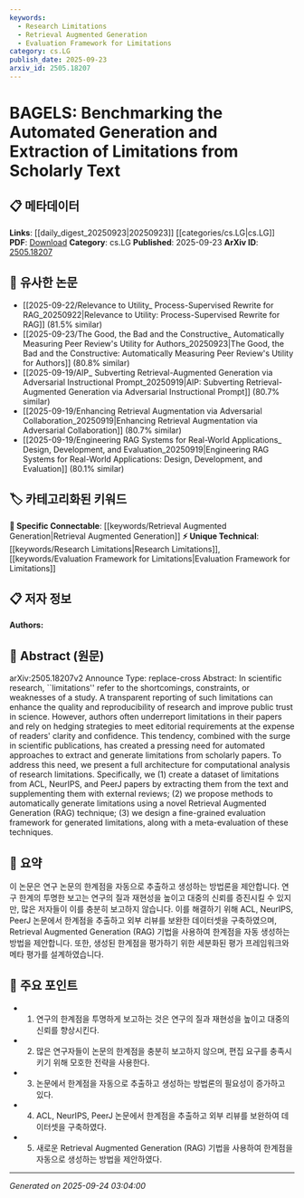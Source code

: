 ```yaml
---
keywords:
  - Research Limitations
  - Retrieval Augmented Generation
  - Evaluation Framework for Limitations
category: cs.LG
publish_date: 2025-09-23
arxiv_id: 2505.18207
---
```


<!-- KEYWORD_LINKING_METADATA:
{
  "processed_timestamp": "2025-09-24T03:04:00.731706",
  "vocabulary_version": "1.0",
  "selected_keywords": [
    "Research Limitations",
    "Retrieval Augmented Generation",
    "Evaluation Framework for Limitations"
  ],
  "rejected_keywords": [],
  "similarity_scores": {
    "Research Limitations": 0.75,
    "Retrieval Augmented Generation": 0.8,
    "Evaluation Framework for Limitations": 0.72
  },
  "extraction_method": "AI_prompt_based",
  "budget_applied": true,
  "candidates_json": {
    "candidates": [
      {
        "surface": "limitations",
        "canonical": "Research Limitations",
        "aliases": [
          "study constraints",
          "study weaknesses"
        ],
        "category": "unique_technical",
        "rationale": "Identifying limitations is crucial for enhancing research transparency and reproducibility.",
        "novelty_score": 0.65,
        "connectivity_score": 0.7,
        "specificity_score": 0.8,
        "link_intent_score": 0.75
      },
      {
        "surface": "Retrieval Augmented Generation",
        "canonical": "Retrieval Augmented Generation",
        "aliases": [
          "RAG"
        ],
        "category": "specific_connectable",
        "rationale": "RAG is a trending technique that enhances the generation of research limitations.",
        "novelty_score": 0.55,
        "connectivity_score": 0.85,
        "specificity_score": 0.78,
        "link_intent_score": 0.8
      },
      {
        "surface": "evaluation framework",
        "canonical": "Evaluation Framework for Limitations",
        "aliases": [
          "limitations assessment",
          "limitations evaluation"
        ],
        "category": "unique_technical",
        "rationale": "A structured evaluation framework is essential for assessing the quality of generated limitations.",
        "novelty_score": 0.7,
        "connectivity_score": 0.65,
        "specificity_score": 0.82,
        "link_intent_score": 0.72
      }
    ],
    "ban_list_suggestions": [
      "method",
      "approach",
      "technique"
    ]
  },
  "decisions": [
    {
      "candidate_surface": "limitations",
      "resolved_canonical": "Research Limitations",
      "decision": "linked",
      "scores": {
        "novelty": 0.65,
        "connectivity": 0.7,
        "specificity": 0.8,
        "link_intent": 0.75
      }
    },
    {
      "candidate_surface": "Retrieval Augmented Generation",
      "resolved_canonical": "Retrieval Augmented Generation",
      "decision": "linked",
      "scores": {
        "novelty": 0.55,
        "connectivity": 0.85,
        "specificity": 0.78,
        "link_intent": 0.8
      }
    },
    {
      "candidate_surface": "evaluation framework",
      "resolved_canonical": "Evaluation Framework for Limitations",
      "decision": "linked",
      "scores": {
        "novelty": 0.7,
        "connectivity": 0.65,
        "specificity": 0.82,
        "link_intent": 0.72
      }
    }
  ]
}
-->

# BAGELS: Benchmarking the Automated Generation and Extraction of Limitations from Scholarly Text

## 📋 메타데이터

**Links**: [[daily_digest_20250923|20250923]] [[categories/cs.LG|cs.LG]]
**PDF**: [Download](https://arxiv.org/pdf/2505.18207.pdf)
**Category**: cs.LG
**Published**: 2025-09-23
**ArXiv ID**: [2505.18207](https://arxiv.org/abs/2505.18207)

## 🔗 유사한 논문
- [[2025-09-22/Relevance to Utility_ Process-Supervised Rewrite for RAG_20250922|Relevance to Utility: Process-Supervised Rewrite for RAG]] (81.5% similar)
- [[2025-09-23/The Good, the Bad and the Constructive_ Automatically Measuring Peer Review's Utility for Authors_20250923|The Good, the Bad and the Constructive: Automatically Measuring Peer Review's Utility for Authors]] (80.8% similar)
- [[2025-09-19/AIP_ Subverting Retrieval-Augmented Generation via Adversarial Instructional Prompt_20250919|AIP: Subverting Retrieval-Augmented Generation via Adversarial Instructional Prompt]] (80.7% similar)
- [[2025-09-19/Enhancing Retrieval Augmentation via Adversarial Collaboration_20250919|Enhancing Retrieval Augmentation via Adversarial Collaboration]] (80.7% similar)
- [[2025-09-19/Engineering RAG Systems for Real-World Applications_ Design, Development, and Evaluation_20250919|Engineering RAG Systems for Real-World Applications: Design, Development, and Evaluation]] (80.1% similar)

## 🏷️ 카테고리화된 키워드
**🔗 Specific Connectable**: [[keywords/Retrieval Augmented Generation|Retrieval Augmented Generation]]
**⚡ Unique Technical**: [[keywords/Research Limitations|Research Limitations]], [[keywords/Evaluation Framework for Limitations|Evaluation Framework for Limitations]]

## 📋 저자 정보

**Authors:** 

## 📄 Abstract (원문)

arXiv:2505.18207v2 Announce Type: replace-cross 
Abstract: In scientific research, ``limitations'' refer to the shortcomings, constraints, or weaknesses of a study. A transparent reporting of such limitations can enhance the quality and reproducibility of research and improve public trust in science. However, authors often underreport limitations in their papers and rely on hedging strategies to meet editorial requirements at the expense of readers' clarity and confidence. This tendency, combined with the surge in scientific publications, has created a pressing need for automated approaches to extract and generate limitations from scholarly papers. To address this need, we present a full architecture for computational analysis of research limitations. Specifically, we (1) create a dataset of limitations from ACL, NeurIPS, and PeerJ papers by extracting them from the text and supplementing them with external reviews; (2) we propose methods to automatically generate limitations using a novel Retrieval Augmented Generation (RAG) technique; (3) we design a fine-grained evaluation framework for generated limitations, along with a meta-evaluation of these techniques.

## 📝 요약

이 논문은 연구 논문의 한계점을 자동으로 추출하고 생성하는 방법론을 제안합니다. 연구 한계의 투명한 보고는 연구의 질과 재현성을 높이고 대중의 신뢰를 증진시킬 수 있지만, 많은 저자들이 이를 충분히 보고하지 않습니다. 이를 해결하기 위해 ACL, NeurIPS, PeerJ 논문에서 한계점을 추출하고 외부 리뷰를 보완한 데이터셋을 구축하였으며, Retrieval Augmented Generation (RAG) 기법을 사용하여 한계점을 자동 생성하는 방법을 제안합니다. 또한, 생성된 한계점을 평가하기 위한 세분화된 평가 프레임워크와 메타 평가를 설계하였습니다.

## 🎯 주요 포인트

- 1. 연구의 한계점을 투명하게 보고하는 것은 연구의 질과 재현성을 높이고 대중의 신뢰를 향상시킨다.
- 2. 많은 연구자들이 논문의 한계점을 충분히 보고하지 않으며, 편집 요구를 충족시키기 위해 모호한 전략을 사용한다.
- 3. 논문에서 한계점을 자동으로 추출하고 생성하는 방법론의 필요성이 증가하고 있다.
- 4. ACL, NeurIPS, PeerJ 논문에서 한계점을 추출하고 외부 리뷰를 보완하여 데이터셋을 구축하였다.
- 5. 새로운 Retrieval Augmented Generation (RAG) 기법을 사용하여 한계점을 자동으로 생성하는 방법을 제안하였다.


---

*Generated on 2025-09-24 03:04:00*